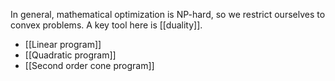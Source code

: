 In general, mathematical optimization is NP-hard, so we restrict ourselves to convex problems. A key tool here is [[duality]].

* [[Linear program]]
* [[Quadratic program]]
* [[Second order cone program]]